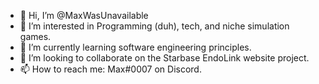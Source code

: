 - 👋 Hi, I’m @MaxWasUnavailable
- 👀 I’m interested in Programming (duh), tech, and niche simulation games.
- 🌱 I’m currently learning software engineering principles.
- 💞️ I’m looking to collaborate on the Starbase EndoLink website project.
- 📫 How to reach me: Max#0007 on Discord.

<!---
MaxWasUnavailable/MaxWasUnavailable is a ✨ special ✨ repository because its `README.md` (this file) appears on your GitHub profile.
You can click the Preview link to take a look at your changes.
--->
